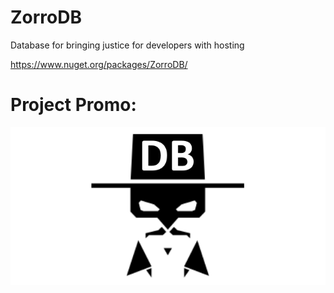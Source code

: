 # ZorroDB

Database for bringing justice for developers with hosting 

https://www.nuget.org/packages/ZorroDB/

# Project Promo:

![1](https://github.com/omsdotnet/ZorroDB/blob/main/promo/640-320.png?raw=true)
